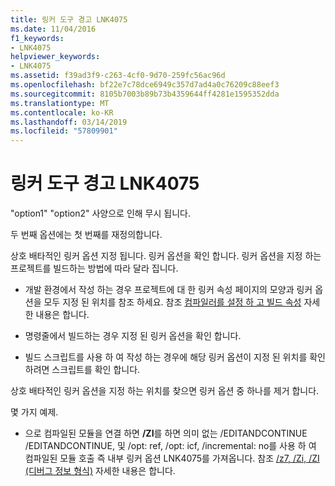 ```yaml
---
title: 링커 도구 경고 LNK4075
ms.date: 11/04/2016
f1_keywords:
- LNK4075
helpviewer_keywords:
- LNK4075
ms.assetid: f39ad3f9-c263-4cf0-9d70-259fc56ac96d
ms.openlocfilehash: bf22e7c78dce6949c357d7ad4a0c76209c88eef3
ms.sourcegitcommit: 8105b7003b89b73b4359644ff4281e1595352dda
ms.translationtype: MT
ms.contentlocale: ko-KR
ms.lasthandoff: 03/14/2019
ms.locfileid: "57809901"
---
```

# <a name="linker-tools-warning-lnk4075"></a>링커 도구 경고 LNK4075

"option1" "option2" 사양으로 인해 무시 됩니다.

두 번째 옵션에는 첫 번째를 재정의합니다.

상호 배타적인 링커 옵션 지정 됩니다.  링커 옵션을 확인 합니다.  링커 옵션을 지정 하는 프로젝트를 빌드하는 방법에 따라 달라 집니다.

- 개발 환경에서 작성 하는 경우 프로젝트에 대 한 링커 속성 페이지의 모양과 링커 옵션을 모두 지정 된 위치를 참조 하세요.  참조 [컴파일러를 설정 하 고 빌드 속성](../../build/working-with-project-properties.md) 자세한 내용은 합니다.

- 명령줄에서 빌드하는 경우 지정 된 링커 옵션을 확인 합니다.

- 빌드 스크립트를 사용 하 여 작성 하는 경우에 해당 링커 옵션이 지정 된 위치를 확인 하려면 스크립트를 확인 합니다.

상호 배타적인 링커 옵션을 지정 하는 위치를 찾으면 링커 옵션 중 하나를 제거 합니다.

몇 가지 예제.

- 으로 컴파일된 모듈을 연결 하면 **/ZI**를 하면 의미 없는 /EDITANDCONTINUE /EDITANDCONTINUE, 및 /opt: ref, /opt: icf, /incremental: no를 사용 하 여 컴파일된 모듈 호출 즉 내부 링커 옵션 LNK4075를 가져옵니다.  참조 [/z7, /Zi, /ZI (디버그 정보 형식)](../../build/reference/z7-zi-zi-debug-information-format.md) 자세한 내용은 합니다.